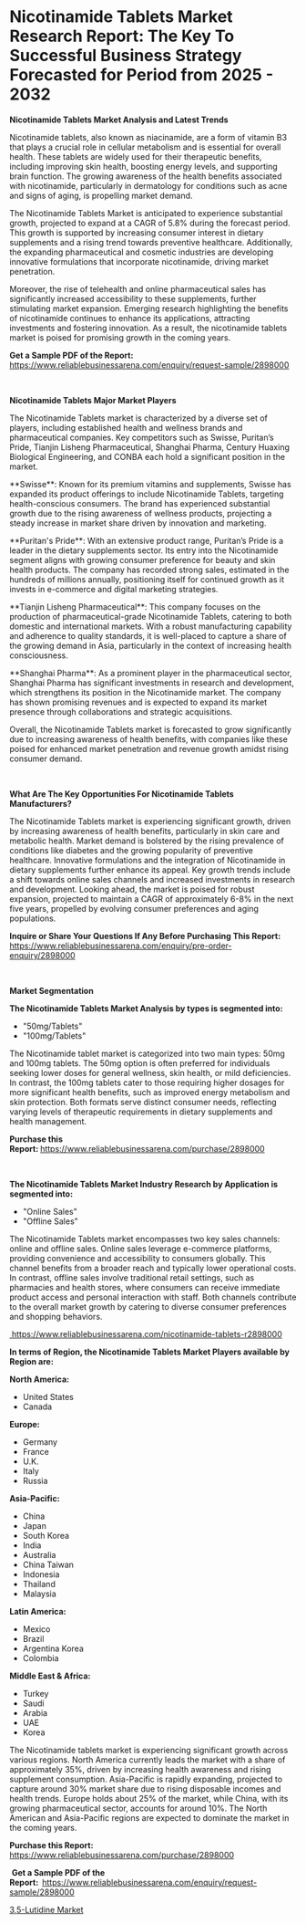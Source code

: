 <p><h1>Nicotinamide Tablets Market Research Report: The Key To Successful Business Strategy Forecasted for Period from 2025 - 2032</h1></p><p><strong>Nicotinamide Tablets Market Analysis and Latest Trends</strong></p>
<p><p>Nicotinamide tablets, also known as niacinamide, are a form of vitamin B3 that plays a crucial role in cellular metabolism and is essential for overall health. These tablets are widely used for their therapeutic benefits, including improving skin health, boosting energy levels, and supporting brain function. The growing awareness of the health benefits associated with nicotinamide, particularly in dermatology for conditions such as acne and signs of aging, is propelling market demand.</p><p>The Nicotinamide Tablets Market is anticipated to experience substantial growth, projected to expand at a CAGR of 5.8% during the forecast period. This growth is supported by increasing consumer interest in dietary supplements and a rising trend towards preventive healthcare. Additionally, the expanding pharmaceutical and cosmetic industries are developing innovative formulations that incorporate nicotinamide, driving market penetration. </p><p>Moreover, the rise of telehealth and online pharmaceutical sales has significantly increased accessibility to these supplements, further stimulating market expansion. Emerging research highlighting the benefits of nicotinamide continues to enhance its applications, attracting investments and fostering innovation. As a result, the nicotinamide tablets market is poised for promising growth in the coming years.</p></p>
<p><strong>Get a Sample PDF of the Report:&nbsp;</strong> <a href="https://www.reliablebusinessarena.com/enquiry/request-sample/2898000?utm_campaign=3010&utm_medium=2&utm_source=Github&utm_content=ia&utm_term=15032025&utm_id=nicotinamide-tablets">https://www.reliablebusinessarena.com/enquiry/request-sample/2898000</a></p>
<p>&nbsp;</p>
<p><strong>Nicotinamide Tablets Major Market Players</strong></p>
<p><p>The Nicotinamide Tablets market is characterized by a diverse set of players, including established health and wellness brands and pharmaceutical companies. Key competitors such as Swisse, Puritan’s Pride, Tianjin Lisheng Pharmaceutical, Shanghai Pharma, Century Huaxing Biological Engineering, and CONBA each hold a significant position in the market.</p><p>**Swisse**: Known for its premium vitamins and supplements, Swisse has expanded its product offerings to include Nicotinamide Tablets, targeting health-conscious consumers. The brand has experienced substantial growth due to the rising awareness of wellness products, projecting a steady increase in market share driven by innovation and marketing.</p><p>**Puritan's Pride**: With an extensive product range, Puritan’s Pride is a leader in the dietary supplements sector. Its entry into the Nicotinamide segment aligns with growing consumer preference for beauty and skin health products. The company has recorded strong sales, estimated in the hundreds of millions annually, positioning itself for continued growth as it invests in e-commerce and digital marketing strategies.</p><p>**Tianjin Lisheng Pharmaceutical**: This company focuses on the production of pharmaceutical-grade Nicotinamide Tablets, catering to both domestic and international markets. With a robust manufacturing capability and adherence to quality standards, it is well-placed to capture a share of the growing demand in Asia, particularly in the context of increasing health consciousness.</p><p>**Shanghai Pharma**: As a prominent player in the pharmaceutical sector, Shanghai Pharma has significant investments in research and development, which strengthens its position in the Nicotinamide market. The company has shown promising revenues and is expected to expand its market presence through collaborations and strategic acquisitions.</p><p>Overall, the Nicotinamide Tablets market is forecasted to grow significantly due to increasing awareness of health benefits, with companies like these poised for enhanced market penetration and revenue growth amidst rising consumer demand.</p></p>
<p>&nbsp;</p>
<p><strong>What Are The Key Opportunities For Nicotinamide Tablets Manufacturers?</strong></p>
<p><p>The Nicotinamide Tablets market is experiencing significant growth, driven by increasing awareness of health benefits, particularly in skin care and metabolic health. Market demand is bolstered by the rising prevalence of conditions like diabetes and the growing popularity of preventive healthcare. Innovative formulations and the integration of Nicotinamide in dietary supplements further enhance its appeal. Key growth trends include a shift towards online sales channels and increased investments in research and development. Looking ahead, the market is poised for robust expansion, projected to maintain a CAGR of approximately 6-8% in the next five years, propelled by evolving consumer preferences and aging populations.</p></p>
<p><strong>Inquire or Share Your Questions If Any Before Purchasing This Report:</strong> <a href="https://www.reliablebusinessarena.com/enquiry/pre-order-enquiry/2898000?utm_campaign=3010&utm_medium=2&utm_source=Github&utm_content=ia&utm_term=15032025&utm_id=nicotinamide-tablets">https://www.reliablebusinessarena.com/enquiry/pre-order-enquiry/2898000</a></p>
<p>&nbsp;</p>
<p><strong>Market Segmentation</strong></p>
<p><strong>The Nicotinamide Tablets Market Analysis by types is segmented into:</strong></p>
<p><ul><li>"50mg/Tablets"</li><li>"100mg/Tablets"</li></ul></p>
<p><p>The Nicotinamide tablet market is categorized into two main types: 50mg and 100mg tablets. The 50mg option is often preferred for individuals seeking lower doses for general wellness, skin health, or mild deficiencies. In contrast, the 100mg tablets cater to those requiring higher dosages for more significant health benefits, such as improved energy metabolism and skin protection. Both formats serve distinct consumer needs, reflecting varying levels of therapeutic requirements in dietary supplements and health management.</p></p>
<p><strong>Purchase this Report:&nbsp;</strong><a href="https://www.reliablebusinessarena.com/purchase/2898000?utm_campaign=3010&utm_medium=2&utm_source=Github&utm_content=ia&utm_term=15032025&utm_id=nicotinamide-tablets">https://www.reliablebusinessarena.com/purchase/2898000</a></p>
<p>&nbsp;</p>
<p><strong>The Nicotinamide Tablets Market Industry Research by Application is segmented into:</strong></p>
<p><ul><li>"Online Sales"</li><li>"Offline Sales"</li></ul></p>
<p><p>The Nicotinamide Tablets market encompasses two key sales channels: online and offline sales. Online sales leverage e-commerce platforms, providing convenience and accessibility to consumers globally. This channel benefits from a broader reach and typically lower operational costs. In contrast, offline sales involve traditional retail settings, such as pharmacies and health stores, where consumers can receive immediate product access and personal interaction with staff. Both channels contribute to the overall market growth by catering to diverse consumer preferences and shopping behaviors.</p></p>
<p><a href="https://www.reliablebusinessarena.com/nicotinamide-tablets-r2898000?utm_campaign=3010&utm_medium=2&utm_source=Github&utm_content=ia&utm_term=15032025&utm_id=nicotinamide-tablets">&nbsp;https://www.reliablebusinessarena.com/nicotinamide-tablets-r2898000</a></p>
<p><strong>In terms of Region, the Nicotinamide Tablets Market Players available by Region are:</strong></p>
<p>
    <p> <strong> North America: </strong>
        <ul>
            <li>United States</li>
            <li>Canada</li>
        </ul>
        </p> 
    <p> <strong> Europe: </strong>
        <ul>
            <li>Germany</li>
            <li>France</li>
            <li>U.K.</li>
            <li>Italy</li>
            <li>Russia</li>
        </ul>
        </p> 
    <p> <strong> Asia-Pacific: </strong>
        <ul>
            <li>China</li>
            <li>Japan</li>
            <li>South Korea</li>
            <li>India</li>
            <li>Australia</li>
            <li>China Taiwan</li>
            <li>Indonesia</li>
            <li>Thailand</li>
            <li>Malaysia</li>
        </ul>
        </p> 
    <p> <strong> Latin America: </strong>
        <ul>
            <li>Mexico</li>
            <li>Brazil</li>
            <li>Argentina Korea</li>
            <li>Colombia</li>
        </ul>
        </p> 
    <p> <strong> Middle East & Africa: </strong>
        <ul>
            <li>Turkey</li>
            <li>Saudi</li>
            <li>Arabia</li>
            <li>UAE</li>
            <li>Korea</li>
        </ul>
    </p>
    </p>
<p><p>The Nicotinamide tablets market is experiencing significant growth across various regions. North America currently leads the market with a share of approximately 35%, driven by increasing health awareness and rising supplement consumption. Asia-Pacific is rapidly expanding, projected to capture around 30% market share due to rising disposable incomes and health trends. Europe holds about 25% of the market, while China, with its growing pharmaceutical sector, accounts for around 10%. The North American and Asia-Pacific regions are expected to dominate the market in the coming years.</p></p>
<p><strong>Purchase this Report: </strong><a href="https://www.reliablebusinessarena.com/purchase/2898000?utm_campaign=3010&utm_medium=2&utm_source=Github&utm_content=ia&utm_term=15032025&utm_id=nicotinamide-tablets">https://www.reliablebusinessarena.com/purchase/2898000</a></p>
<p>&nbsp;<strong>Get a Sample PDF of the Report:&nbsp;&nbsp;</strong><a href="https://www.reliablebusinessarena.com/enquiry/request-sample/2898000?utm_campaign=3010&utm_medium=2&utm_source=Github&utm_content=ia&utm_term=15032025&utm_id=nicotinamide-tablets">https://www.reliablebusinessarena.com/enquiry/request-sample/2898000</a></p>
<p><strong></strong></p>
<p><p><a href="https://github.com/alasmyayock/Market-Research-Report-List-1/blob/main/35-lutidine-market.md?utm_campaign=3010&utm_medium=2&utm_source=Github&utm_content=ia&utm_term=15032025&utm_id=nicotinamide-tablets">3,5-Lutidine Market</a></p></p>